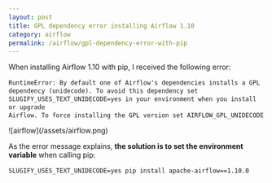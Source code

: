 ```yaml
---
layout: post
title: GPL dependency error installing Airflow 1.10
category: airflow
permalink: /airflow/gpl-dependency-error-with-pip
---
```

When installing Airflow 1.10 with pip, I received the following error:

```
RuntimeError: By default one of Airflow's dependencies installs a GPL
dependency (unidecode). To avoid this dependency set
SLUGIFY_USES_TEXT_UNIDECODE=yes in your environment when you install or upgrade
Airflow. To force installing the GPL version set AIRFLOW_GPL_UNIDECODE
```

<div class="wide-logos" markdown="1">
![airflow](/assets/airflow.png)
</div>

As the error message explains, **the solution is to set the environment
variable** when calling pip:
```
SLUGIFY_USES_TEXT_UNIDECODE=yes pip install apache-airflow==1.10.0
```
